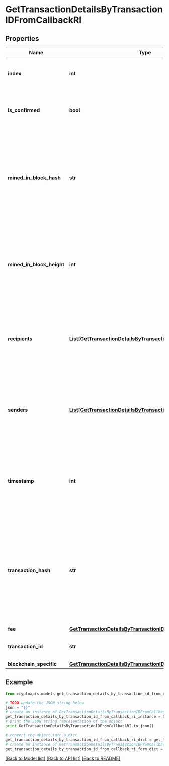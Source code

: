 # GetTransactionDetailsByTransactionIDFromCallbackRI


## Properties
Name | Type | Description | Notes
------------ | ------------- | ------------- | -------------
**index** | **int** | Represents the index position of the transaction in the specific block. | 
**is_confirmed** | **bool** | Represents the state of the transaction whether it is confirmed or not confirmed. | 
**mined_in_block_hash** | **str** | Represents the hash of the block where this transaction was mined/confirmed for first time. The hash is defined as a cryptographic digital fingerprint made by hashing the block header twice through the SHA256 algorithm. | 
**mined_in_block_height** | **int** | Represents the hight of the block where this transaction was mined/confirmed for first time. The height is defined as the number of blocks in the blockchain preceding this specific block. | 
**recipients** | [**List[GetTransactionDetailsByTransactionIDRIRecipientsInner]**](GetTransactionDetailsByTransactionIDRIRecipientsInner.md) | Represents a list of recipient addresses with the respective amounts. In account-based protocols like Ethereum there is only one address in this list. | 
**senders** | [**List[GetTransactionDetailsByTransactionIDRISendersInner]**](GetTransactionDetailsByTransactionIDRISendersInner.md) | Represents a list of sender addresses with the respective amounts. In account-based protocols like Ethereum there is only one address in this list. | 
**timestamp** | **int** | Defines the exact date/time in Unix Timestamp when this transaction was mined, confirmed or first seen in Mempool, if it is unconfirmed. | 
**transaction_hash** | **str** | Represents the same as transactionId for account-based protocols like Ethereum, while it could be different in UTXO-based protocols like Bitcoin. E.g., in UTXO-based protocols hash is different from transactionId for SegWit transactions. | 
**fee** | [**GetTransactionDetailsByTransactionIDFromCallbackRIFee**](GetTransactionDetailsByTransactionIDFromCallbackRIFee.md) |  | 
**transaction_id** | **str** | String representation of the transaction hash | 
**blockchain_specific** | [**GetTransactionDetailsByTransactionIDFromCallbackRIBS**](GetTransactionDetailsByTransactionIDFromCallbackRIBS.md) |  | 

## Example

```python
from cryptoapis.models.get_transaction_details_by_transaction_id_from_callback_ri import GetTransactionDetailsByTransactionIDFromCallbackRI

# TODO update the JSON string below
json = "{}"
# create an instance of GetTransactionDetailsByTransactionIDFromCallbackRI from a JSON string
get_transaction_details_by_transaction_id_from_callback_ri_instance = GetTransactionDetailsByTransactionIDFromCallbackRI.from_json(json)
# print the JSON string representation of the object
print GetTransactionDetailsByTransactionIDFromCallbackRI.to_json()

# convert the object into a dict
get_transaction_details_by_transaction_id_from_callback_ri_dict = get_transaction_details_by_transaction_id_from_callback_ri_instance.to_dict()
# create an instance of GetTransactionDetailsByTransactionIDFromCallbackRI from a dict
get_transaction_details_by_transaction_id_from_callback_ri_form_dict = get_transaction_details_by_transaction_id_from_callback_ri.from_dict(get_transaction_details_by_transaction_id_from_callback_ri_dict)
```
[[Back to Model list]](../README.md#documentation-for-models) [[Back to API list]](../README.md#documentation-for-api-endpoints) [[Back to README]](../README.md)


